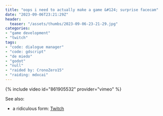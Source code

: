 ```yaml
---
title: "oops i need to actually make a game &#124; surprise facecam"
date: "2023-09-06T23:21:29Z"
header:
  teaser: "/assets/thumbs/2023-09-06-23-21-29.jpg"
categories:
- "game development"
- "twitch"
tags:
- "code: dialogue manager"
- "code: gdscript"
- "de miedo"
- "godot"
- "null"
- "raided by: CronoZero15"
- "raiding: mdxcai"
---
```

{% include video id="861905532" provider="vimeo" %}

See also:
* a ridiculous form: [Twitch](https://www.twitch.tv/exodrifter_/clip/PlumpDepressedPistachioDeIlluminati-VwD6BaBUzxIO4mEG)